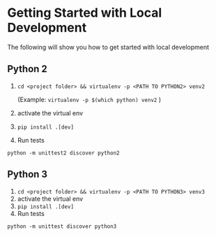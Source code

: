 # Getting Started with Local Development
The following will show you how to get started with local development

## Python 2
1. `cd <project folder> && virtualenv -p <PATH TO PYTHON2> venv2`
 
   (Example: `virtualenv -p $(which python) venv2` )
1. activate the virtual env
1. `pip install .[dev]`
1. Run tests
```
python -m unittest2 discover python2
```

## Python 3
1. `cd <project folder> && virtualenv -p <PATH TO PYTHON3> venv3`
1. activate the virtual env
1. `pip install .[dev]`
1. Run tests
```
python -m unittest discover python3
```
